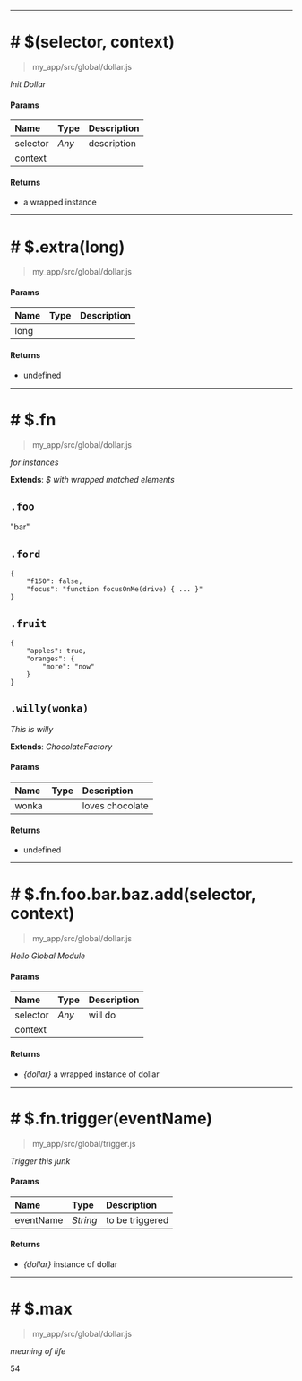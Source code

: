 
---

# # $(selector, context)

>my_app/src/global/dollar.js

*Init Dollar*

#### Params

Name|Type|Description
:---|:---|:---
selector|*Any*|description
context||

#### Returns
* a wrapped instance

---

# # $.extra(long)

>my_app/src/global/dollar.js


#### Params

Name|Type|Description
:---|:---|:---
long||

#### Returns
* undefined

---

# # $.fn

>my_app/src/global/dollar.js

*for instances*

**Extends**: *$ with wrapped matched elements*

## `.foo`

"bar"

## `.ford`

```
{
    "f150": false,
    "focus": "function focusOnMe(drive) { ... }"
}
```

## `.fruit`

```
{
    "apples": true,
    "oranges": {
        "more": "now"
    }
}
```

## `.willy(wonka)`
*This is willy*

**Extends**: *ChocolateFactory*

#### Params

Name|Type|Description
:---|:---|:---
wonka||loves chocolate

#### Returns
* undefined

---

# # $.fn.foo.bar.baz.add(selector, context)

>my_app/src/global/dollar.js

*Hello Global Module*

#### Params

Name|Type|Description
:---|:---|:---
selector|*Any*|will do
context||

#### Returns
* *{dollar}* a wrapped instance of dollar

---

# # $.fn.trigger(eventName)

>my_app/src/global/trigger.js

*Trigger this junk*

#### Params

Name|Type|Description
:---|:---|:---
eventName|*String*|to be triggered

#### Returns
* *{dollar}* instance of dollar

---

# # $.max

>my_app/src/global/dollar.js

*meaning of life*

54
